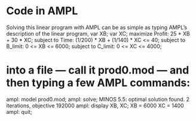# Code in AMPL

Solving this linear program with AMPL can be as simple as typing AMPL’s description of the linear program,
var XB;
var XC;
maximize Profit: 25 * XB + 30 * XC;
subject to Time: (1/200) * XB + (1/140) * XC <= 40;
subject to B_limit: 0 <= XB <= 6000;
subject to C_limit: 0 <= XC <= 4000;

# into a file — call it prod0.mod — and then typing a few AMPL commands:

ampl: model prod0.mod;
ampl: solve;
MINOS 5.5: optimal solution found.
2 iterations, objective 192000
ampl: display XB, XC;
XB = 6000
XC = 1400
ampl: quit;